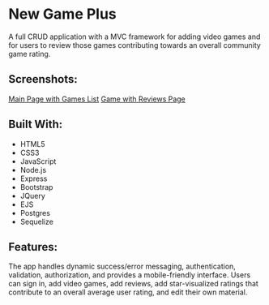 # New Game Plus

A full CRUD application with a MVC framework for adding video games and for users to review those games contributing towards an overall community game rating.

## Screenshots:

[Main Page with Games List](https://user-images.githubusercontent.com/40550878/47958615-aa92dd80-df8b-11e8-87d8-896d360fbac1.PNG)
[Game with Reviews Page](https://user-images.githubusercontent.com/40550878/47958622-b54d7280-df8b-11e8-8130-b1bf927946fb.PNG)

## Built With:

- HTML5
- CSS3
- JavaScript
- Node.js
- Express
- Bootstrap
- JQuery
- EJS
- Postgres
- Sequelize

## Features:

The app handles dynamic success/error messaging, authentication, validation, authorization, and provides a mobile-friendly interface. Users can sign in, add video games, add reviews, add star-visualized ratings that contribute to an overall average user rating, and edit their own material.
